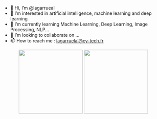 - 👋 Hi, I’m @lagarrueal
- 👀 I’m interested in artificial intelligence, machine learning and deep learning
- 🌱 I’m currently learning Machine Learning, Deep Learning, Image Processing, NLP...
- 💞️ I’m looking to collaborate on ...
- 📫 How to reach me : lagarruelal@cy-tech.fr

<p align= "center">
  <img height= "200" src="https://github-readme-stats-ruby-one.vercel.app/api?username=lagarrueal&theme=gotham&show_icons=true&hide_rank=true&count_private=true" />
  <img height= "200" src="https://github-readme-stats-ruby-one.vercel.app/api/top-langs/?username=lagarrueal&theme=gotham&layout=compact&langs_count=10" />
</p>
